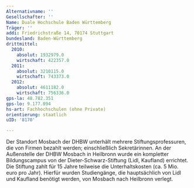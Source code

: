 ```yaml
---
Alternativname: ''
Gesellschafter: ''
Name: Duale Hochschule Baden Württemberg
Träger: ''
addi: Friedrichstraße 14, 70174 Stuttgart
bundesland: Baden-Württemberg
drittmittel:
  2010:
    absolut: 1932979.0
    wirtschaft: 422357.0
  2011:
    absolut: 3210115.0
    wirtschaft: 743373.0
  2012:
    absolut: 4611182.0
    wirtschaft: 756336.0
gps-la: 48.782.351
gps-lo: 9.177.094
hs-art: Fachhochschulen (ohne Private)
orientierung: staatlich
uID: '8170'

---
```

Der Standort Mosbach der DHBW unterhält mehrere Stiftungsprofessuren, die von Firmen bezahlt werden; einschließlich Sekretärinnen. An der Außenstelle der DHBW Mosbach in Heilbronn wurde ein kompletter Bildungscampus von der Dieter-Schwarz-Stiftung (Lidl, Kaufland) errichtet. Die Stiftung zahlt für 15 Jahre teilweise die Unterhaltskosten (ca. 5 Mio. euro pro Jahr). Hierfür wurden Studiengänge, die hauptsächlich von Lidl und Kaufland benötigt werden, von Mosbach nach Heilbronn verlegt.
